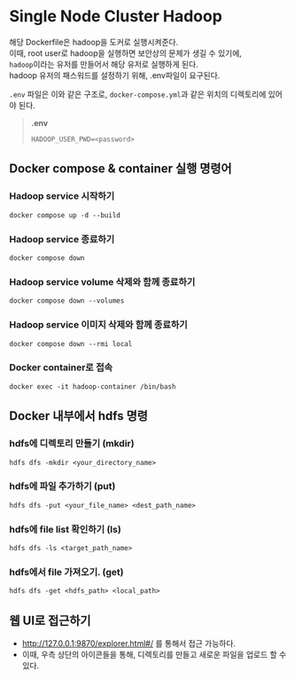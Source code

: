 # Single Node Cluster Hadoop

해당 Dockerfile은 hadoop을 도커로 실행시켜준다. <br>
이때, root user로 hadoop을 실행하면 보안상의 문제가 생길 수 있기에,<br>
```hadoop```이라는 유저를 만들어서 해당 유저로 실행하게 된다. <br>
hadoop 유저의 패스워드를 설정하기 위해, .env파일이 요구된다.

```.env``` 파일은 이와 같은 구조로, ```docker-compose.yml```과 같은 위치의 디렉토리에 있어야 된다.

> **.env**
>```
>HADOOP_USER_PWD=<password>
>```

## Docker compose & container 실행 명령어

### Hadoop service 시작하기
```docker compose up -d --build```
### Hadoop service 종료하기
```docker compose down```

### Hadoop service volume 삭제와 함께 종료하기
```docker compose down --volumes```

### Hadoop service 이미지 삭제와 함께 종료하기
```docker compose down --rmi local```

### Docker container로 접속
```docker exec -it hadoop-container /bin/bash```

## Docker 내부에서 hdfs 명령
### hdfs에 디렉토리 만들기 (mkdir)
```hdfs dfs -mkdir <your_directory_name>```
### hdfs에 파일 추가하기 (put)
```hdfs dfs -put <your_file_name> <dest_path_name>```
### hdfs에 file list 확인하기 (ls)
```hdfs dfs -ls <target_path_name>```
### hdfs에서 file 가져오기. (get)
```hdfs dfs -get <hdfs_path> <local_path>```

## 웹 UI로 접근하기
* http://127.0.0.1:9870/explorer.html#/ 를 통해서 접근 가능하다.
* 이때, 우측 상단의 아이콘들을 통해, 디렉토리를 만들고 새로운 파일을 업로드 할 수 있다.
